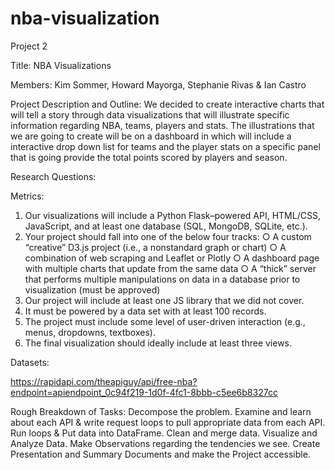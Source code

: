 # nba-visualization
Project 2

Title: NBA Visualizations

Members: Kim Sommer, Howard Mayorga, Stephanie Rivas & Ian Castro 

Project Description and Outline: We decided to create interactive charts that will tell a story through data visualizations that will illustrate specific information regarding NBA, teams, players and stats.  The illustrations that we are going to create will be on a dashboard in which will include a  interactive drop down list for teams and the player stats on a specific panel that is going provide the total points scored by players and season.


Research Questions: 

Metrics: 
1. Our visualizations will include a Python Flask–powered API, HTML/CSS, JavaScript, and at least one database (SQL, MongoDB, SQLite, etc.). 
2. Your project should fall into one of the below four tracks: ○ A custom “creative” D3.js project (i.e., a nonstandard graph or chart) ○ A combination of web scraping and Leaflet or Plotly ○ A dashboard page with multiple charts that update from the same data ○ A “thick” server that performs multiple manipulations on data in a database prior to visualization (must be approved) 
3. Our project will include at least one JS library that we did not cover. 
4. It must be powered by a data set with at least 100 records. 
5. The project must include some level of user-driven interaction (e.g., menus, dropdowns, textboxes). 
6. The final visualization should ideally include at least three views. 

Datasets:

https://rapidapi.com/theapiguy/api/free-nba?endpoint=apiendpoint_0c94f219-1d0f-4fc1-8bbb-c5ee6b8327cc


Rough Breakdown of Tasks:
Decompose the problem.
Examine and learn about each API & write request loops to pull appropriate data from each API.
Run loops & Put data into DataFrame.
Clean and merge  data.
Visualize and Analyze Data.
Make Observations regarding the tendencies we see.
Create Presentation and Summary Documents and make the Project accessible.

